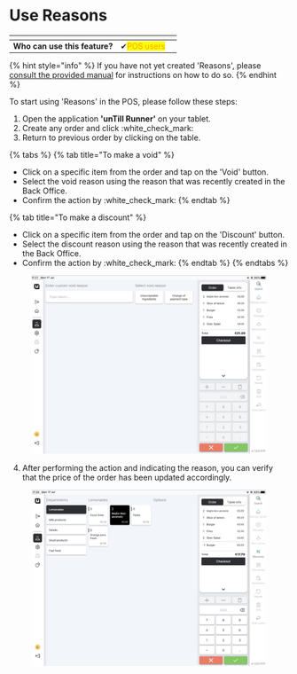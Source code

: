 # Use Reasons

<table data-card-size="large" data-view="cards" data-full-width="false"><thead><tr><th></th><th></th><th></th></tr></thead><tbody><tr><td><strong>Who can use this feature?</strong></td><td><span data-gb-custom-inline data-tag="emoji" data-code="2714">✔</span><mark style="color:orange;">POS users</mark></td><td></td></tr></tbody></table>

{% hint style="info" %}
If you have not yet created 'Reasons', please [consult the provided manual](create-a-reason-bo.md) for instructions on how to do so.
{% endhint %}

To start using 'Reasons' in the POS, please follow these steps:

1. Open the application **'unTill Runner'** on your tablet.
2. Create any order and click :white\_check\_mark:
3. Return to previous order by clicking on the table.

{% tabs %}
{% tab title="To make a void" %}
* Click on a specific item from the order and tap on the 'Void' button.
* Select the void reason using the reason that was recently created in the Back Office.
* Confirm the action by :white\_check\_mark:
{% endtab %}

{% tab title="To make a discount" %}
* Click on a specific item from the order and tap on the 'Discount' button.
* Select the discount reason using the reason that was recently created in the Back Office.
* Confirm the action by :white\_check\_mark:
{% endtab %}
{% endtabs %}

<figure><img src="../../.gitbook/assets/reason2.jpg" alt="" width="563"><figcaption></figcaption></figure>

4. After performing the action and indicating the reason, you can verify that the price of the order has been updated accordingly.

<figure><img src="../../.gitbook/assets/reason3.jpg" alt="" width="563"><figcaption></figcaption></figure>
